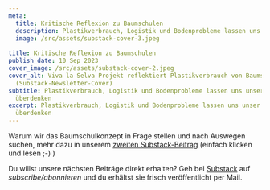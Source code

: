 ```yaml
---
meta:
  title: Kritische Reflexion zu Baumschulen
  description: Plastikverbrauch, Logistik und Bodenprobleme lassen uns unser Konzept überdenken
  image: /src/assets/substack-cover-3.jpeg
  
title: Kritische Reflexion zu Baumschulen
publish_date: 10 Sep 2023
cover_image: /src/assets/substack-cover-2.jpeg
cover_alt: Viva la Selva Projekt reflektiert Plastikverbrauch von Baumschule
  (Substack-Newsletter-Cover)
subtitle: Plastikverbrauch, Logistik und Bodenprobleme lassen uns unser Konzept
  überdenken
excerpt: Plastikverbrauch, Logistik und Bodenprobleme lassen uns unser Konzept
  überdenken
---
```

Warum wir das Baumschulkonzept in Frage stellen und nach Auswegen suchen, mehr dazu in unserem [zweiten Substack-Beitrag](https://open.substack.com/pub/vivalaselva/p/uber-baumschulen-und-ihr-plastik?r=2o3555&utm_campaign=post&utm_medium=web) (einfach klicken und lesen ;-) )

Du willst unsere nächsten Beiträge direkt erhalten? Geh bei [Substack](https://substack.com/@vivalaselva?utm_source=profile-page) auf *subscribe/abonnieren* und du erhältst sie frisch veröffentlicht per Mail.
